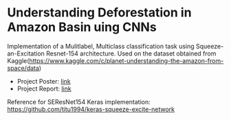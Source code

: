 # Understanding Deforestation in Amazon Basin uing CNNs
Implementation of a Mulitlabel, Multiclass classification task using Squeeze-an-Excitation Resnet-154 architecture. Used on the dataset obtained from Kaggle(https://www.kaggle.com/c/planet-understanding-the-amazon-from-space/data)

* Project Poster: [link](https://github.com/aayushARM/planet-cv/blob/master/Poster.pdf)
* Project Report: [link](https://github.com/aayushARM/planet-cv/blob/master/CVReport_Aayush.pdf)

Reference for SEResNet154 Keras implementation: https://github.com/titu1994/keras-squeeze-excite-network
